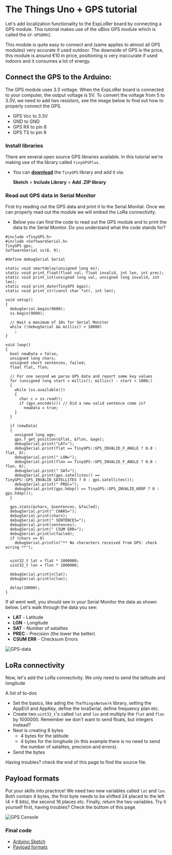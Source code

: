 # The Things Uno + GPS tutorial


Let's add localization functionality to the ExpLoRer board by connecting a GPS module. This tutorial makes use of the uBlox GPS module which is called the `GY-GPS6MV2`.

This module is quite easy to connect and (same applies to almost all GPS modules) very accurate if used outdoor. The downside of GPS is the price, this module is around €10 in price, positioning is very inaccurate if used indoors and it consumes a lot of energy.




## Connect the GPS to the Arduino:

The GPS module uses 3.3 voltage. When the ExpLoRer board is connected to your computer, the output voltage is 5V. To convert the voltage from 5 to 3.3V, we need to add two resistors, see the image below to find out how to properly connect the GPS.

* GPS Vcc to 3.3V
* GND to GND
* GPS RX to pin 8
* GPS TS to pin 9


### Install libraries


There are several open source GPS libraries available. In this tutorial we're making use of the library called `tinyGPSPlus`.


* You can [**download**](https://github.com/mikalhart/TinyGPS) the `TinyGPS` library and add it via: 
	
	**Sketch** > **Include Library** > **Add .ZIP library**


### Read out GPS data in Serial Monitor

First try reading out the GPS data and print it to the Serial Monital. Once we can properly read out the module we will embed the LoRa connectivity. 

* Below you can find the code to read out the GPS module and to print the data to the Serial Monitor. Do you understand what the code stands for?

```
#include <TinyGPS.h>
#include <SoftwareSerial.h>
TinyGPS gps;
SoftwareSerial ss(8, 9);

#define debugSerial Serial

static void smartdelay(unsigned long ms);
static void print_float(float val, float invalid, int len, int prec);
static void print_int(unsigned long val, unsigned long invalid, int len);
static void print_date(TinyGPS &gps);
static void print_str(const char *str, int len);

void setup() 
{
  debugSerial.begin(9600);
  ss.begin(9600);
  
  // Wait a maximum of 10s for Serial Monitor
  while (!debugSerial && millis() < 10000)
    ;
}

void loop() 
{  
  bool newData = false;
  unsigned long chars;
  unsigned short sentences, failed;
  float flat, flon;
  
  // For one second we parse GPS data and report some key values
  for (unsigned long start = millis(); millis() - start < 1000;)
  {
    while (ss.available())
    {
      char c = ss.read();
      if (gps.encode(c)) // Did a new valid sentence come in?
        newData = true;
    }
  }

  if (newData)
  {
    unsigned long age;
    gps.f_get_position(&flat, &flon, &age);
    debugSerial.print("LAT=");
    debugSerial.print(flat == TinyGPS::GPS_INVALID_F_ANGLE ? 0.0 : flat, 6);
    debugSerial.print(" LON=");
    debugSerial.print(flon == TinyGPS::GPS_INVALID_F_ANGLE ? 0.0 : flon, 6);
    debugSerial.print(" SAT=");
    debugSerial.print(gps.satellites() == TinyGPS::GPS_INVALID_SATELLITES ? 0 : gps.satellites());
    debugSerial.print(" PREC=");
    debugSerial.print(gps.hdop() == TinyGPS::GPS_INVALID_HDOP ? 0 : gps.hdop());
  }

  gps.stats(&chars, &sentences, &failed);
  debugSerial.print(" CHARS=");
  debugSerial.print(chars);
  debugSerial.print(" SENTENCES=");
  debugSerial.print(sentences);
  debugSerial.print(" CSUM ERR=");
  debugSerial.println(failed);
  if (chars == 0)
    debugSerial.println("** No characters received from GPS: check wiring **");


  uint32_t lat = flat * 1000000;
  uint32_t lon = flon * 1000000;

  debugSerial.println(lat);
  debugSerial.println(lon);

  delay(10000);
}
```


If all went well, you should see in your Serial Monitor the data as shown below. Let's walk through the data you see:

* **LAT** - Latitude
* **LON** - Longitude
* **SAT** - Number of satalites
* **PREC** - Precision (the lower the better)
* **CSUM ERR** - Checksum Errors

![GPS-data](https://ttnstaticfile.blob.core.windows.net/media/image_uploader/GPS-data.png)



## LoRa connectivity

Now, let's add the LoRa connectivity. We only need to send the latitude and longitude

A list of to-dos

* Set the basics, like ading the `TheThingsNetwork` library, setting the AppEUI and AppKey, define the loraSerial, define frequency plan etc.
* Create two `uint32_t`'s called `lat` and `lon` and multiply the `flat` and `flon` by 1000000. Remember we don't want to send floats, but integers instead?
* Next is creating 8 bytes
	* 4 bytes for the latitude
	* 4 bytes for the longitude (in this example there is no need to send the number of satalites, precision and errors).
* Send the bytes


Having troubles? check the end of this page to find the source file.


## Payload formats

Put your skills into practrice! We need two new variables called `lat` and `lon`. Both contain 4 bytes, the first byte needs to be shifted 24 placed to the left (4 * 8 bits), the second 16 places etc. Finally, return the two variables. Try it yourself first, having troubles? Check the buttom of this page.




![GPS Console](https://ttnstaticfile.blob.core.windows.net/media/image_uploader/GPS-console.png)



### Final code

* [Arduino Sketch](localization/GPS_localization.ino)
* [Payload formats](localization/GPS_payload-format.js)


